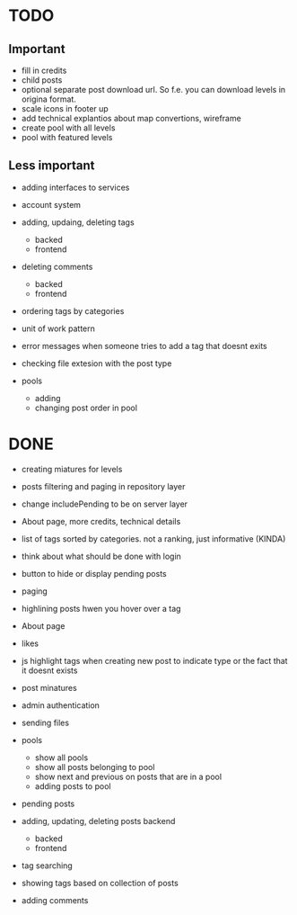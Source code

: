# TODO
## Important
- fill in credits
- child posts
- optional separate post download url. So f.e. you can download levels in origina format.
- scale icons in footer up
- add technical explantios about map convertions, wireframe 
- create pool with all levels
- pool with featured levels


## Less important
- adding interfaces to services
- account system
- adding, updaing, deleting tags
	- backed
	- frontend
- deleting comments
	- backed
	- frontend
- ordering tags by categories
- unit of work pattern

- error messages when someone tries to add a tag that doesnt exits
- checking file extesion with the post type

- pools
	- adding
	- changing post order in pool

# DONE
- creating miatures for levels
- posts filtering and paging in repository layer
- change includePending to be on server layer
- About page, more credits, technical details
- list of tags sorted by categories. not a ranking, just informative (KINDA)
- think about what should be done with login 
- button to hide or display pending posts
- paging
- highlining posts hwen you hover over a tag
- About page
- likes
- js highlight tags when creating new post to indicate type or the fact that it doesnt exists
- post minatures
- admin authentication
- sending files
- pools
	- show all pools
	- show all posts belonging to pool
	- show next and previous on posts that are in a pool
	- adding posts to pool

- pending posts

- adding, updating, deleting posts backend
	- backed
	- frontend


- tag searching 
- showing tags based on collection of posts

- adding comments
